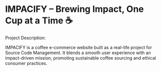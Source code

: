 # IMPACIFY – Brewing Impact, One Cup at a Time ☕


Project Description:

IMPACIFY is a coffee e-commerce website built as a real-life project for Source Code Management. 
It blends a smooth user experience with an impact-driven mission, promoting sustainable coffee sourcing and ethical consumer practices.


